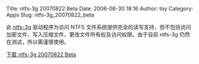 Title: ntfs-3g 20070822 Beta
Date: 2006-08-30 18:16
Author: toy
Category: Apps
Slug: ntfs-3g_20070822_beta

此 [ntfs-3g](http://www.linux-ntfs.org) 驱动程序为访问 NTFS
文件系统提供完全的读写支持，但不包括访问加密文件、写入压缩文件、更改文件所有权及访问权限。由于目前
ntfs-3g 仍然在测试，所以需谨慎使用。

[下载 ntfs-3g 20070822
Beta](http://data.linux-ntfs.org/ntfs-3g-20070822-BETA.tgz)
